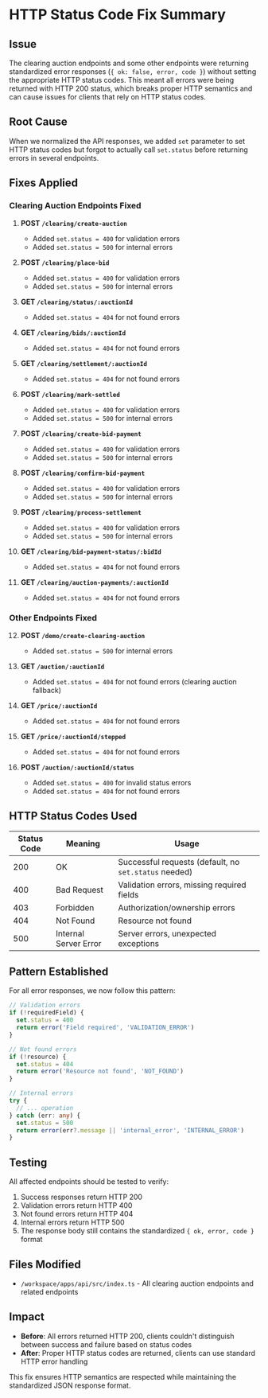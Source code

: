 # HTTP Status Code Fix Summary

## Issue
The clearing auction endpoints and some other endpoints were returning standardized error responses (`{ ok: false, error, code }`) without setting the appropriate HTTP status codes. This meant all errors were being returned with HTTP 200 status, which breaks proper HTTP semantics and can cause issues for clients that rely on HTTP status codes.

## Root Cause
When we normalized the API responses, we added `set` parameter to set HTTP status codes but forgot to actually call `set.status` before returning errors in several endpoints.

## Fixes Applied

### Clearing Auction Endpoints Fixed

1. **POST `/clearing/create-auction`**
   - Added `set.status = 400` for validation errors
   - Added `set.status = 500` for internal errors

2. **POST `/clearing/place-bid`**
   - Added `set.status = 400` for validation errors
   - Added `set.status = 500` for internal errors

3. **GET `/clearing/status/:auctionId`**
   - Added `set.status = 404` for not found errors

4. **GET `/clearing/bids/:auctionId`**
   - Added `set.status = 404` for not found errors

5. **GET `/clearing/settlement/:auctionId`**
   - Added `set.status = 404` for not found errors

6. **POST `/clearing/mark-settled`**
   - Added `set.status = 400` for validation errors
   - Added `set.status = 500` for internal errors

7. **POST `/clearing/create-bid-payment`**
   - Added `set.status = 400` for validation errors
   - Added `set.status = 500` for internal errors

8. **POST `/clearing/confirm-bid-payment`**
   - Added `set.status = 400` for validation errors
   - Added `set.status = 500` for internal errors

9. **POST `/clearing/process-settlement`**
   - Added `set.status = 400` for validation errors
   - Added `set.status = 500` for internal errors

10. **GET `/clearing/bid-payment-status/:bidId`**
    - Added `set.status = 404` for not found errors

11. **GET `/clearing/auction-payments/:auctionId`**
    - Added `set.status = 404` for not found errors

### Other Endpoints Fixed

12. **POST `/demo/create-clearing-auction`**
    - Added `set.status = 500` for internal errors

13. **GET `/auction/:auctionId`**
    - Added `set.status = 404` for not found errors (clearing auction fallback)

14. **GET `/price/:auctionId`**
    - Added `set.status = 404` for not found errors

15. **GET `/price/:auctionId/stepped`**
    - Added `set.status = 404` for not found errors

16. **POST `/auction/:auctionId/status`**
    - Added `set.status = 400` for invalid status errors
    - Added `set.status = 404` for not found errors

## HTTP Status Codes Used

| Status Code | Meaning | Usage |
|-------------|---------|-------|
| 200 | OK | Successful requests (default, no `set.status` needed) |
| 400 | Bad Request | Validation errors, missing required fields |
| 403 | Forbidden | Authorization/ownership errors |
| 404 | Not Found | Resource not found |
| 500 | Internal Server Error | Server errors, unexpected exceptions |

## Pattern Established

For all error responses, we now follow this pattern:

```typescript
// Validation errors
if (!requiredField) {
  set.status = 400
  return error('Field required', 'VALIDATION_ERROR')
}

// Not found errors
if (!resource) {
  set.status = 404
  return error('Resource not found', 'NOT_FOUND')
}

// Internal errors
try {
  // ... operation
} catch (err: any) {
  set.status = 500
  return error(err?.message || 'internal_error', 'INTERNAL_ERROR')
}
```

## Testing

All affected endpoints should be tested to verify:
1. Success responses return HTTP 200
2. Validation errors return HTTP 400
3. Not found errors return HTTP 404
4. Internal errors return HTTP 500
5. The response body still contains the standardized `{ ok, error, code }` format

## Files Modified

- `/workspace/apps/api/src/index.ts` - All clearing auction endpoints and related endpoints

## Impact

- **Before**: All errors returned HTTP 200, clients couldn't distinguish between success and failure based on status codes
- **After**: Proper HTTP status codes are returned, clients can use standard HTTP error handling

This fix ensures HTTP semantics are respected while maintaining the standardized JSON response format.